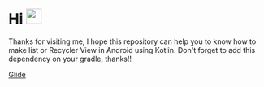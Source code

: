 # Hi <img src="https://raw.githubusercontent.com/iampavangandhi/iampavangandhi/master/gifs/Hi.gif" width="30px">
Thanks for visiting me, I hope this repository can help you to know how to make list or Recycler View in Android using Kotlin.
Don't forget to add this dependency on your gradle, thanks!!

[Glide](https://github.com/bumptech/glide)
